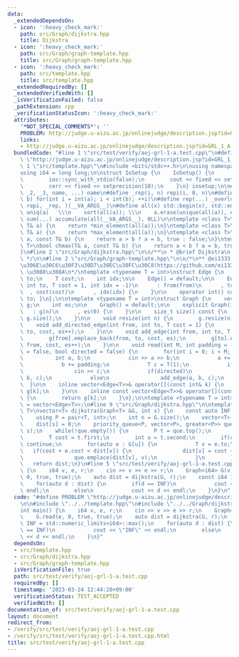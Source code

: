```yaml
---
data:
  _extendedDependsOn:
  - icon: ':heavy_check_mark:'
    path: src/Graph/dijkstra.hpp
    title: Dijkstra
  - icon: ':heavy_check_mark:'
    path: src/Graph/graph-template.hpp
    title: src/Graph/graph-template.hpp
  - icon: ':heavy_check_mark:'
    path: src/template.hpp
    title: src/template.hpp
  _extendedRequiredBy: []
  _extendedVerifiedWith: []
  _isVerificationFailed: false
  _pathExtension: cpp
  _verificationStatusIcon: ':heavy_check_mark:'
  attributes:
    '*NOT_SPECIAL_COMMENTS*': ''
    PROBLEM: http://judge.u-aizu.ac.jp/onlinejudge/description.jsp?id=GRL_1_A
    links:
    - http://judge.u-aizu.ac.jp/onlinejudge/description.jsp?id=GRL_1_A
  bundledCode: "#line 1 \"src/test/verify/aoj-grl-1-a.test.cpp\"\n#define PROBLEM\
    \ \"http://judge.u-aizu.ac.jp/onlinejudge/description.jsp?id=GRL_1_A\"\n\n#line\
    \ 1 \"src/template.hpp\"\n#include <bits/stdc++.h>\n\nusing namespace std;\n\n\
    using i64 = long long;\n\nstruct IoSetup {\n    IoSetup() {\n        cin.tie(nullptr);\n\
    \        ios::sync_with_stdio(false);\n        cout << fixed << setprecision(10);\n\
    \        cerr << fixed << setprecision(10);\n    }\n} iosetup;\n\n#define _overload3(_1,\
    \ _2, _3, name, ...) name\n#define _rep(i, n) repi(i, 0, n)\n#define repi(i, a,\
    \ b) for(int i = int(a); i < int(b); ++i)\n#define rep(...) _overload3(__VA_ARGS__,\
    \ repi, _rep, )(__VA_ARGS__)\n#define all(x) std::begin(x), std::end(x)\n#define\
    \ uniq(a)   \\\n    sort(all(a)); \\\n    a.erase(unique(all(a)), end(a))\n#define\
    \ sum(...) accumulate(all(__VA_ARGS__), 0LL)\n\ntemplate <class T>\nauto min(const\
    \ T& a) {\n    return *min_element(all(a));\n}\ntemplate <class T>\nauto max(const\
    \ T& a) {\n    return *max_element(all(a));\n}\ntemplate <class T>\nbool chmin(T&\
    \ a, const T& b) {\n    return a > b ? a = b, true : false;\n}\ntemplate <class\
    \ T>\nbool chmax(T& a, const T& b) {\n    return a < b ? a = b, true : false;\n\
    }\n#line 2 \"src/Graph/dijkstra.hpp\"\n\n/**\n * @brief Dijkstra\n * @docs docs/dijkstra.md\n\
    \ */\n\n#line 2 \"src/Graph/graph-template.hpp\"\n\n/*\n** @ei1333 \u3055\u3093\
    \u306E\u30C6\u30F3\u30D7\u30EC\u30FC\u30C8(https://github.com/ei1333/library/blob/master/graph/graph-template.hpp)\
    \ \u3088\u308A\n*/\ntemplate <typename T = int>\nstruct Edge {\n    int from,\
    \ to;\n    T cost;\n    int idx;\n\n    Edge() = default;\n\n    Edge(int from,\
    \ int to, T cost = 1, int idx = -1)\n      : from(from)\n      , to(to)\n    \
    \  , cost(cost)\n      , idx(idx) {\n    }\n\n    operator int() const { return\
    \ to; }\n};\n\ntemplate <typename T = int>\nstruct Graph {\n    vector<vector<Edge<T>>>\
    \ g;\n    int es;\n\n    Graph() = default;\n\n    explicit Graph(int n)\n   \
    \   : g(n)\n      , es(0) {\n    }\n\n    size_t size() const {\n        return\
    \ g.size();\n    }\n\n    void resize(int n) {\n        g.resize(n);\n    }\n\n\
    \    void add_directed_edge(int from, int to, T cost = 1) {\n        g[from].emplace_back(from,\
    \ to, cost, es++);\n    }\n\n    void add_edge(int from, int to, T cost = 1) {\n\
    \        g[from].emplace_back(from, to, cost, es);\n        g[to].emplace_back(to,\
    \ from, cost, es++);\n    }\n\n    void read(int M, int padding = -1, bool weighted\
    \ = false, bool directed = false) {\n        for(int i = 0; i < M; i++) {\n  \
    \          int a, b;\n            cin >> a >> b;\n            a += padding;\n\
    \            b += padding;\n            T c = T(1);\n            if(weighted)\n\
    \                cin >> c;\n            if(directed)\n                add_directed_edge(a,\
    \ b, c);\n            else\n                add_edge(a, b, c);\n        }\n  \
    \  }\n\n    inline vector<Edge<T>>& operator[](const int& k) {\n        return\
    \ g[k];\n    }\n\n    inline const vector<Edge<T>>& operator[](const int& k) const\
    \ {\n        return g[k];\n    }\n};\n\ntemplate <typename T = int>\nusing Edges\
    \ = vector<Edge<T>>;\n#line 9 \"src/Graph/dijkstra.hpp\"\n\ntemplate <typename\
    \ T>\nvector<T> dijkstra(Graph<T> &G, int s) {\n    const auto INF = numeric_limits<T>::max();\n\
    \    using P = pair<T, int>;\n    int n = G.size();\n    vector<T> dist(n, INF);\n\
    \    dist[s] = 0;\n    priority_queue<P, vector<P>, greater<P>> que;\n    que.emplace(0,\
    \ s);\n    while(!que.empty()) {\n        P t = que.top();\n        que.pop();\n\
    \        T cost = t.first;\n        int u = t.second;\n        if(cost > dist[u])\
    \ continue;\n        for(auto e : G[u]) {\n            T v = e.to;\n         \
    \   if(cost + e.cost < dist[v]) {\n                dist[v] = cost + e.cost;\n\
    \                que.emplace(dist[v], v);\n            }\n        }\n    }\n \
    \   return dist;\n}\n#line 5 \"src/test/verify/aoj-grl-1-a.test.cpp\"\n\nint main()\
    \ {\n    i64 v, e, r;\n    cin >> v >> e >> r;\n    Graph<i64> G(v);\n    G.read(e,\
    \ 0, true, true);\n    auto dist = dijkstra(G, r);\n    const i64 INF = std::numeric_limits<i64>::max();\n\
    \    for(auto d : dist) {\n        if(d == INF)\n            cout << \"INF\" <<\
    \ endl;\n        else\n            cout << d << endl;\n    }\n}\n"
  code: "#define PROBLEM \"http://judge.u-aizu.ac.jp/onlinejudge/description.jsp?id=GRL_1_A\"\
    \n\n#include \"../../template.hpp\"\n#include \"../../Graph/dijkstra.hpp\"\n\n\
    int main() {\n    i64 v, e, r;\n    cin >> v >> e >> r;\n    Graph<i64> G(v);\n\
    \    G.read(e, 0, true, true);\n    auto dist = dijkstra(G, r);\n    const i64\
    \ INF = std::numeric_limits<i64>::max();\n    for(auto d : dist) {\n        if(d\
    \ == INF)\n            cout << \"INF\" << endl;\n        else\n            cout\
    \ << d << endl;\n    }\n}"
  dependsOn:
  - src/template.hpp
  - src/Graph/dijkstra.hpp
  - src/Graph/graph-template.hpp
  isVerificationFile: true
  path: src/test/verify/aoj-grl-1-a.test.cpp
  requiredBy: []
  timestamp: '2023-03-24 12:44:20+09:00'
  verificationStatus: TEST_ACCEPTED
  verifiedWith: []
documentation_of: src/test/verify/aoj-grl-1-a.test.cpp
layout: document
redirect_from:
- /verify/src/test/verify/aoj-grl-1-a.test.cpp
- /verify/src/test/verify/aoj-grl-1-a.test.cpp.html
title: src/test/verify/aoj-grl-1-a.test.cpp
---
```

